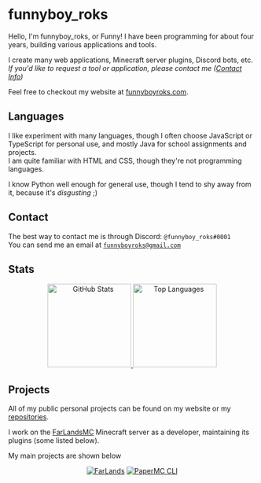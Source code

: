 <!-- Hello There :D -->

# funnyboy_roks

Hello, I'm funnyboy_roks, or Funny! I have been programming for about four years, building various applications and tools.

I create many web applications, Minecraft server plugins, Discord bots, etc.  
*If you'd like to request a tool or application, please contact me ([Contact Info](#contact))*

Feel free to checkout my website at [funnyboyroks.com](https://funnyboyroks.com).

## Languages

I like experiment with many languages, though I often choose JavaScript or TypeScript for personal use, and mostly Java for school assignments and projects.  
I am quite familiar with HTML and CSS, though they're not programming languages.

I know Python well enough for general use, though I tend to shy away from it, because it's *disgusting* ;)

## Contact

The best way to contact me is through Discord: `@funnyboy_roks#0001`  
You can send me an email at [`funnyboyroks@gmail.com`](mailto:funnyboyroks@gmail.com)

## Stats

<div align="center">
<!-- https://github.com/anuraghazra/github-readme-stats -->

<a href="https://github.com/funnyboy-roks?tab=repositories" title="Repositories">
    <img height="170px" width="auto" alt="GitHub Stats" src="https://github-readme-stats.vercel.app/api?username=funnyboy-roks&show_icons=true&theme=dracula">
</a>

<a href="https://github.com/funnyboy-roks?tab=repositories" title="Repositories">
    <img height="170px" width="auto" alt="Top Languages" src="https://github-readme-stats.vercel.app/api/top-langs/?username=funnyboy-roks&exclude_repo=git-commit-spam-ex,js-utils&layout=compact&theme=dracula">
</a>

</div>

## Projects

All of my public personal projects can be found on my website or my [repositories](https://github.com/funnyboy-roks?tab=repositories).

I work on the [FarLandsMC](https://github.com/FarLandsMC) Minecraft server as a developer, maintaining its plugins (some listed below).

My main projects are shown below

<div align="center">

[![FarLands](https://github-readme-stats.vercel.app/api/pin/?username=FarLandsMC&repo=FarLands&show_owner=true&theme=dracula)](https://github.com/FarLandsMC/FarLands)
[![PaperMC CLI](https://github-readme-stats.vercel.app/api/pin/?username=funnyboy-roks&repo=PaperMC-CLI&show_owner=true&theme=dracula)](https://github.com/funnyboy-roks/PaperMC-CLI)

</div>

